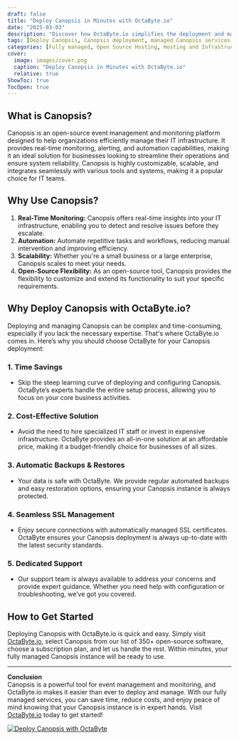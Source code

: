 ```yaml
---
draft: false
title: "Deploy Canopsis in Minutes with OctaByte.io"
date: "2025-03-03"
description: "Discover how OctaByte.io simplifies the deployment and management of Canopsis, a powerful open-source event management and monitoring tool. Save time, reduce costs, and enjoy seamless automation with OctaByte's fully managed services."
tags: [Deploy Canopsis, Canopsis deployment, managed Canopsis services, OctaByte, open-source event management, automated monitoring, managed IT services, cost-effective Canopsis, Canopsis benefits, OctaByte Canopsis]
categories: [Fully managed, Open Source Hosting, Hosting and Infrastructure, Monitoring]
cover:
  image: images/cover.png
  caption: "Deploy Canopsis in Minutes with OctaByte.io"
  relative: true
ShowToc: true
TocOpen: true
---
```



## What is Canopsis?

Canopsis is an open-source event management and monitoring platform designed to help organizations efficiently manage their IT infrastructure. It provides real-time monitoring, alerting, and automation capabilities, making it an ideal solution for businesses looking to streamline their operations and ensure system reliability. Canopsis is highly customizable, scalable, and integrates seamlessly with various tools and systems, making it a popular choice for IT teams.

## Why Use Canopsis?

1. **Real-Time Monitoring:** Canopsis offers real-time insights into your IT infrastructure, enabling you to detect and resolve issues before they escalate.
2. **Automation:** Automate repetitive tasks and workflows, reducing manual intervention and improving efficiency.
3. **Scalability:** Whether you're a small business or a large enterprise, Canopsis scales to meet your needs.
4. **Open-Source Flexibility:** As an open-source tool, Canopsis provides the flexibility to customize and extend its functionality to suit your specific requirements.

## Why Deploy Canopsis with OctaByte.io?

Deploying and managing Canopsis can be complex and time-consuming, especially if you lack the necessary expertise. That's where OctaByte.io comes in. Here’s why you should choose OctaByte for your Canopsis deployment:

### 1. **Time Savings**
   - Skip the steep learning curve of deploying and configuring Canopsis. OctaByte’s experts handle the entire setup process, allowing you to focus on your core business activities.

### 2. **Cost-Effective Solution**
   - Avoid the need to hire specialized IT staff or invest in expensive infrastructure. OctaByte provides an all-in-one solution at an affordable price, making it a budget-friendly choice for businesses of all sizes.

### 3. **Automatic Backups & Restores**
   - Your data is safe with OctaByte. We provide regular automated backups and easy restoration options, ensuring your Canopsis instance is always protected.

### 4. **Seamless SSL Management**
   - Enjoy secure connections with automatically managed SSL certificates. OctaByte ensures your Canopsis deployment is always up-to-date with the latest security standards.

### 5. **Dedicated Support**
   - Our support team is always available to address your concerns and provide expert guidance. Whether you need help with configuration or troubleshooting, we’ve got you covered.

## How to Get Started

Deploying Canopsis with OctaByte.io is quick and easy. Simply visit [OctaByte.io](https://octabyte.io), select Canopsis from our list of 350+ open-source software, choose a subscription plan, and let us handle the rest. Within minutes, your fully managed Canopsis instance will be ready to use.

---

**Conclusion**  
Canopsis is a powerful tool for event management and monitoring, and OctaByte.io makes it easier than ever to deploy and manage. With our fully managed services, you can save time, reduce costs, and enjoy peace of mind knowing that your Canopsis instance is in expert hands. Visit [OctaByte.io](https://octabyte.io) today to get started!

[![Deploy Canopsis with OctaByte](/images/deploy-on-octabyte.png)](https://octabyte.io/fully-managed-open-source-services/hosting-and-infrastructure/monitoring/canopsis)